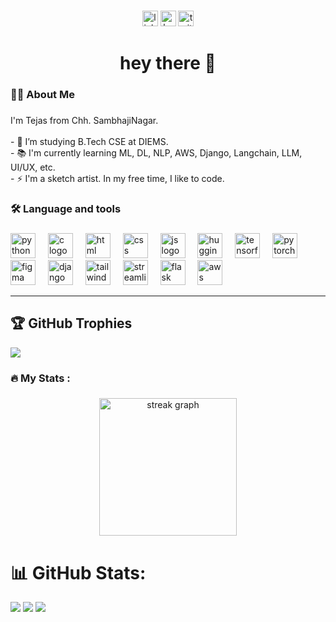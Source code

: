 ###

<div align="center">
  <img src="https://img.shields.io/static/v1?message=LinkedIn&logo=linkedin&label=&color=0077B5&logoColor=white&labelColor=&style=for-the-badge" height="25" alt="linkedin logo"  />
 <img src="https://img.shields.io/static/v1?message=Kaggle&logo=kaggle&label=&color=20BEFF&logoColor=white&labelColor=&style=for-the-badge" height="25" alt="kaggle logo" />
  <img src="https://img.shields.io/static/v1?message=Twitter&logo=twitter&label=&color=1DA1F2&logoColor=white&labelColor=&style=for-the-badge" height="25" alt="twitter logo"  />
</div>

###


<h1 align="center">hey there 👋</h1>

###

<h3 align="left">👩‍💻  About Me</h3>

###
<p align="left">
  I'm Tejas from Chh. SambhajiNagar.<br><br>
  - 🔭 I’m studying B.Tech CSE at DIEMS.<br>
  - 📚 I'm currently learning ML, DL, NLP, AWS, Django, Langchain, LLM, UI/UX, etc.<br>
  - ⚡ I'm a sketch artist. In my free time, I like to code.
</p>


###

<h3 align="left">🛠 Language and tools</h3>

###
<div align="left">
  <img src="https://cdn.jsdelivr.net/gh/devicons/devicon/icons/python/python-original-wordmark.svg" height="40" alt="python logo"  />
  <img width="12" />
  <img src="https://cdn.jsdelivr.net/gh/devicons/devicon/icons/c/c-original.svg" height="40" alt="c logo"  />
  <img width="12" />
  <img src="https://cdn.jsdelivr.net/gh/devicons/devicon/icons/html5/html5-original-wordmark.svg" height="40" alt="html logo"  />
  <img width="12" />
  <img src="https://cdn.jsdelivr.net/gh/devicons/devicon/icons/css3/css3-original-wordmark.svg" height="40" alt="css logo"  />
  <img width="12" />
  <img src="https://cdn.jsdelivr.net/gh/devicons/devicon/icons/javascript/javascript-original.svg" height="40" alt="js logo"  />
  <img width="12" />
  <!-- For LLM (Custom Design or Text) -->
  <img src="https://huggingface.co/front/assets/huggingface_logo-noborder.svg" height="40" alt="huggingface logo for llm"  />
    <img width="12" />
  <!-- ML (Machine Learning) - TensorFlow Icon -->
  <img src="https://upload.wikimedia.org/wikipedia/commons/2/2d/Tensorflow_logo.svg" height="40" alt="tensorflow logo"  />
  <img width="12" />
  <!-- DL (Deep Learning) - PyTorch Icon -->
  <img src="https://upload.wikimedia.org/wikipedia/commons/9/96/Pytorch_logo.png" height="40" alt="pytorch logo"  />
  <img width="12" />
  <img src="https://cdn.jsdelivr.net/gh/devicons/devicon/icons/figma/figma-original.svg" height="40" alt="figma logo"  />
  <img width="12" />
  <img src="https://cdn.jsdelivr.net/gh/devicons/devicon/icons/django/django-plain-wordmark.svg" height="40" alt="django logo"  />
  <img width="12" />
  <!-- Tailwind CSS Logo from official site -->
  <img src="https://upload.wikimedia.org/wikipedia/commons/d/d5/Tailwind_CSS_Logo.svg" height="40" alt="tailwind logo"  />
  <img width="12" />
  <!-- Streamlit Icon -->
  <img src="https://streamlit.io/images/brand/streamlit-logo-primary-colormark-darktext.png" height="40" alt="streamlit logo"  />
  <img width="12" />
  <img src="https://cdn.jsdelivr.net/gh/devicons/devicon/icons/flask/flask-original-wordmark.svg" height="40" alt="flask logo"  />
  <img width="12" />
  <img src="https://cdn.jsdelivr.net/gh/devicons/devicon/icons/amazonwebservices/amazonwebservices-original-wordmark.svg" height="40" alt="aws logo"  />
</div>

---
## 🏆 GitHub Trophies
![](https://github-profile-trophy.vercel.app/?username=tejas-130704&theme=darkhub&no-frame=true&no-bg=false&margin-w=4)

###

<h3 align="left">🔥   My Stats :</h3>

###

<div align="center">
  <img src="https://streak-stats.demolab.com?user=tejas-130704&locale=en&mode=daily&theme=dark&hide_border=false&border_radius=5&order=3" height="220" alt="streak graph"  />
</div>

###
# 📊 GitHub Stats:
![](https://github-readme-stats.vercel.app/api?username=tejas-130704&theme=react&hide_border=true&include_all_commits=false&count_private=false)
![](https://github-readme-streak-stats.herokuapp.com/?user=tejas-130704&theme=react&hide_border=true)
![](https://github-readme-stats.vercel.app/api/top-langs/?username=tejas-130704&theme=react&hide_border=true&include_all_commits=false&count_private=false&layout=compact)

###
